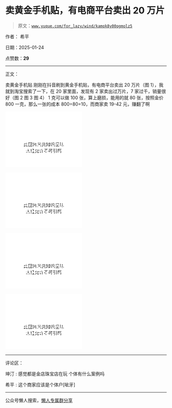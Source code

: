 # 卖黄金手机贴，有电商平台卖出 20 万片

> 原文：[`www.yuque.com/for_lazy/wind/kamok8y00ogmolz5`](https://www.yuque.com/for_lazy/wind/kamok8y00ogmolz5)

作者： 希平

日期：2025-01-24

点赞数：**29**

* * *

正文：

卖黄金手机贴
刚刚在抖音刷到黄金手机贴，有电商平台卖出 20 万片（图 1），我就到淘宝搜索了一下，在 20 家里面，发现有 2 家卖出过万片，7 家过千，销量很好（图 2 图 3 图 4）
1 克可以做 100 张，算上磨损，能用的就 80 张，按照金价 800 一克，那么一张的成本 800÷80=10，而商家卖 19-42 元，赚翻了啊

![](img/66b45ea5de08851cc7063035da7bb199.png "None")

![](img/f0c2bea3a0ebc35e5f130876b0d9af16.png "None")

![](img/196daa3bfce84aac9a79334bde24dcbc.png "None")

![](img/aeb59de533d7041c6766f55a07986826.png "None")

* * *

评论区：

坤汀 : 感觉都是金店珠宝店在玩 个体有什么案例吗

希平 : 这个商家应该是个体户[呲牙]

* * *

公众号懒人搜索，[懒人专属群分享](https://lazybook.fun/#/blog/group)